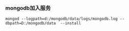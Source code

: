 ### mongodb加入服务
```
mongod --logpath=d:/mongodb/data/logs/mongodb.log --dbpath=D:/mongodb/data  --install
```